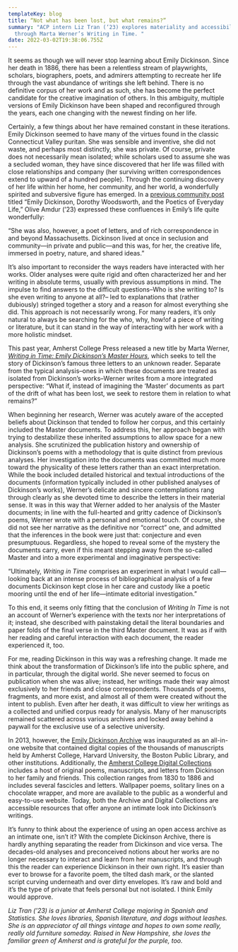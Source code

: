 ```yaml
---
templateKey: blog
title: “Not what has been lost, but what remains?”
summary: "ACP intern Liz Tran (‘23) explores materiality and accessibility
  through Marta Werner’s Writing in Time. "
date: 2022-03-02T19:38:06.755Z
---
```

It seems as though we will never stop learning about Emily Dickinson. Since her death in 1886, there has been a relentless stream of playwrights, scholars, biographers, poets, and admirers attempting to recreate her life through the vast abundance of writings she left behind. There is no definitive corpus of her work and as such, she has become the perfect candidate for the creative imagination of others. In this ambiguity, multiple versions of Emily Dickinson have been shaped and reconfigured through the years, each one changing with the newest finding on her life.

Certainly, a few things about her have remained constant in these iterations. Emily Dickinson seemed to have many of the virtues found in the classic Connecticut Valley puritan. She was sensible and inventive, she did not waste, and perhaps most distinctly, she was private. Of course, private does not necessarily mean isolated; while scholars used to assume she was a secluded woman, they have since discovered that her life was filled with close relationships and company (her surviving written correspondences extend to upward of a hundred people). Through the continuing discovery of her life within her home, her community, and her world, a wonderfully spirited and subversive figure has emerged. In a [previous community post](https://acpress.amherst.edu/community/2021-06-04-emily-dickinson-dorothy-wordsworth-and-the-poetics-of-everyday-life/) titled “Emily Dickinson, Dorothy Woodsworth, and the Poetics of Everyday Life,” Olive Amdur (’23) expressed these confluences in Emily’s life quite wonderfully:

“She was also, however, a poet of letters, and of rich correspondence in and beyond Massachusetts. Dickinson lived at once in seclusion and community—in private and public—and this was, for her, the creative life, immersed in poetry, nature, and shared ideas.”

It’s also important to reconsider the ways readers have interacted with her works. Older analyses were quite rigid and often characterized her and her writing in absolute terms, usually with previous assumptions in mind. The impulse to find answers to the difficult questions–Who is she writing to? Is she even writing to anyone at all?– led to explanations that (rather dubiously) stringed together a story and a reason for almost everything she did. This approach is not necessarily wrong. For many readers, it’s only natural to always be searching for the who, why, how!of a piece of writing or literature, but it can stand in the way of interacting with her work with a more holistic mindset.

This past year, Amherst College Press released a new title by Marta Werner, *[Writing in Time: Emily Dickinson’s Master Hours](https://www.fulcrum.org/concern/monographs/gf06g491w?locale=en)*, which seeks to tell the story of Dickinson’s famous three letters to an unknown reader. Separate from the typical analysis–ones in which these documents are treated as isolated from Dickinson’s works–Werner writes from a more integrated perspective: “What if, instead of imagining the ‘Master’ documents as part of the drift of what has been lost, we seek to restore them in relation to what remains?”

When beginning her research, Werner was acutely aware of the accepted beliefs about Dickinson that tended to follow her corpus, and this certainly included the Master documents. To address this, her approach began with trying to destabilize these inherited assumptions to allow space for a new analysis. She scrutinized the publication history and ownership of Dickinson’s poems with a methodology that is quite distinct from previous analyses. Her investigation into the documents was committed much more toward the physicality of these letters rather than an exact interpretation. While the book included detailed historical and textual introductions of the documents (information typically included in other published analyses of Dickinson’s works), Werner’s delicate and sincere contemplations rang through clearly as she devoted time to describe the letters in their material sense. It was in this way that Werner added to her analysis of the Master documents; in line with the full-hearted and gritty cadence of Dickinson’s poems, Werner wrote with a personal and emotional touch. Of course, she did not see her narrative as the definitive nor “correct” one, and admitted that the inferences in the book were just that: conjecture and even presumptuous. Regardless, she hoped to reveal some of the mystery the documents carry, even if this meant stepping away from the so-called Master and into a more experimental and imaginative perspective:

“Ultimately, *Writing in Time* comprises an experiment in what I would call—looking back at an intense process of bibliographical analysis of a few documents Dickinson kept close in her care and custody like a poetic mooring until the end of her life—intimate editorial investigation.”

To this end, it seems only fitting that the conclusion of *Writing In Time* is not an account of Werner’s experience with the texts nor her interpretations of it; instead, she described with painstaking detail the literal boundaries and paper folds of the final verse in the third Master document. It was as if with her reading and careful interaction with each document, the reader experienced it, too.

For me, reading Dickinson in this way was a refreshing change. It made me think about the transformation of Dickinson’s life into the public sphere, and in particular, through the digital world. She never seemed to focus on publication when she was alive; instead, her writings made their way almost exclusively to her friends and close correspondents. Thousands of poems, fragments, and more exist, and almost all of them were created without the intent to publish. Even after her death, it was difficult to view her writings as a collected and unified corpus ready for analysis. Many of her manuscripts remained scattered across various archives and locked away behind a paywall for the exclusive use of a selective university.

In 2013, however, the [Emily Dickinson Archive](https://www.edickinson.org/) was inaugurated as an all-in-one website that contained digital copies of the thousands of manuscripts held by Amherst College, Harvard University, the Boston Public Library, and other institutions. Additionally, the [Amherst College Digital Collections](https://acdc.amherst.edu/collection/ed) includes a host of original poems, manuscripts, and letters from Dickinson to her family and friends. This collection ranges from 1830 to 1886 and includes several fascicles and letters. Wallpaper poems, solitary lines on a chocolate wrapper, and more are available to the public as a wonderful and easy-to-use website. Today, both the Archive and Digital Collections are accessible resources that offer anyone an intimate look into Dickinson’s writings.

It’s funny to think about the experience of using an open access archive as an intimate one, isn’t it? With the complete Dickinson Archive, there is hardly anything separating the reader from Dickinson and vice versa. The decades-old analyses and preconceived notions about her works are no longer necessary to interact and learn from her manuscripts, and through this the reader can experience Dickinson in their own right. It’s easier than ever to browse for a favorite poem, the tilted dash mark, or the slanted script curving underneath and over dirty envelopes. It’s raw and bold and it’s the type of private that feels personal but not isolated. I think Emily would approve.



*Liz Tran ('23) is a junior at Amherst College majoring in Spanish and Statistics. She loves libraries, Spanish literature, and dogs without leashes. She is an appreciator of all things vintage and hopes to own some really, really old furniture someday. Raised in New Hampshire, she loves the familiar green of Amherst and is grateful for the purple, too.*